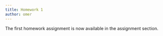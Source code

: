 ```yaml
---
title: Homework 1
author: omer
---
```


The first homework assignment is now available in the assignment section.
